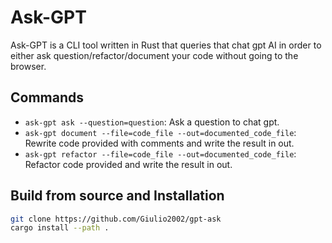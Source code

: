 # Ask-GPT

Ask-GPT is a CLI tool written in Rust that queries that chat gpt AI in order to either ask question/refactor/document your code without going to the browser.

## Commands

* `ask-gpt ask --question=question`: Ask a question to chat gpt.
* `ask-gpt document --file=code_file --out=documented_code_file`: Rewrite code provided with comments and write the result in out.
* `ask-gpt refactor --file=code_file --out=documented_code_file`: Refactor code provided and write the result in out.

## Build from source and Installation

```sh
git clone https://github.com/Giulio2002/gpt-ask
cargo install --path .
```



